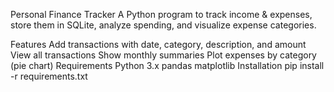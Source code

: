 Personal Finance Tracker
A Python program to track income & expenses, store them in SQLite, analyze spending, and visualize expense categories.

Features
Add transactions with date, category, description, and amount
View all transactions
Show monthly summaries
Plot expenses by category (pie chart)
Requirements
Python 3.x
pandas
matplotlib
Installation
pip install -r requirements.txt
